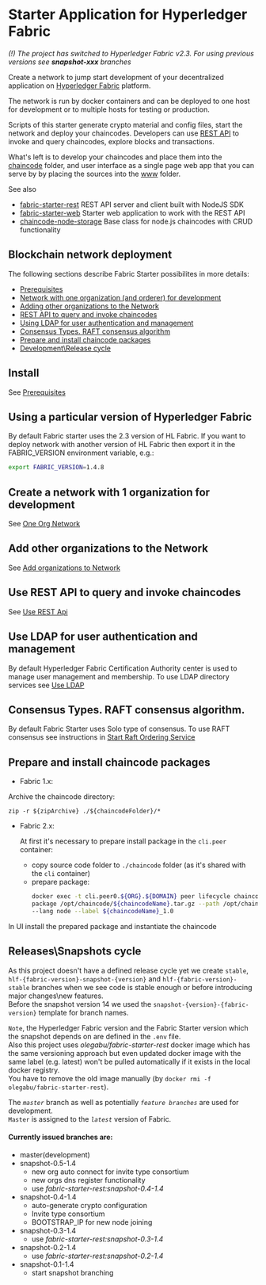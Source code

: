 # Starter Application for Hyperledger Fabric

*(!) The project has switched to Hyperledger Fabric v2.3. For using previous versions see **snapshot-xxx** branches*

Create a network to jump start development of your decentralized application on 
[Hyperledger Fabric](https://www.hyperledger.org/projects/fabric) platform.

The network is run by docker containers and can be deployed to one host for development or to multiple hosts for testing 
or production.

Scripts of this starter generate crypto material and config files, start the network and deploy your chaincodes. 
Developers can use [REST API](https://github.com/olegabu/fabric-starter-rest) to invoke and query chaincodes, 
explore blocks and transactions.

What's left is to develop your chaincodes and place them into the [chaincode](./chaincode) folder, 
and user interface as a single page web app that you can serve by by placing the sources into the [www](./www) folder.

See also

- [fabric-starter-rest](https://github.com/olegabu/fabric-starter-rest) REST API server and client built with NodeJS SDK
- [fabric-starter-web](https://github.com/olegabu/fabric-starter-web) Starter web application to work with the REST API
- [chaincode-node-storage](https://github.com/olegabu/chaincode-node-storage) Base class for node.js chaincodes with CRUD functionality


## Blockchain network deployment

The following sections describe Fabric Starter possibilites in more details:

- [Prerequisites](#install)
- [Network with one organization (and orderer) for development](#example1org)
- [Adding other organizations to the Network](#addorgs)
- [REST API to query and invoke chaincodes](#restapi)
- [Using LDAP for user authentication and management](#restapi)
- [Consensus Types. RAFT consensus algorithm](#consensus-types)
- [Prepare and install chaincode packages ](#chaincode-packages)
- [Development\Release cycle](#releasecycle)



<a name="install"></a>
## Install
See [Prerequisites](docs/install.md)



<a name="setversion"></a>
## Using a particular version of Hyperledger Fabric
By default Fabric starter uses the 2.3 version of HL Fabric. If you want to deploy network with another version of HL Fabric then export it in the 
FABRIC_VERSION environment variable, e.g.:
```bash
export FABRIC_VERSION=1.4.8
```


<a name="example1org"></a>
## Create a network with 1 organization for development
See [One Org Network](docs/network-one-org.md)



<a name="addorgs"></a>
## Add other organizations to the Network
See [Add organizations to Network](docs/network-add-orgs.md)


<a name="restapi"></a>
## Use REST API to query and invoke chaincodes
See [Use REST Api](docs/rest-api.md)


<a name="ldapauth"></a>
## Use LDAP for user authentication and management 
By default Hyperledger Fabric Certification Authority center is used to manage user management and membership. 
To use LDAP directory services see [Use LDAP](docs/ldap.md)


<a name="consensus-types"></a>
## Consensus Types. RAFT consensus algorithm.
By default Fabric Starter uses Solo type of consensus.
To use RAFT consensus see instructions in [Start Raft Ordering Service](docs/raft.md)

<a name="chaincode-packages"></a>
## Prepare and install chaincode packages

- Fabric 1.x:

Archive the chaincode directory:

```zip -r ${zipArchive} ./${chaincodeFolder}/*```

- Fabric 2.x:

  At first it's necessary to prepare install package in the `cli.peer` container:
  - copy source code  folder to `./chaincode` folder (as it's shared with the `cli` container)
  - prepare package:
      ```bash
    docker exec -t cli.peer0.${ORG}.${DOMAIN} peer lifecycle chaincode \
      package /opt/chaincode/${chaincodeName}.tar.gz --path /opt/chaincode/${chaincodeFolder} \
      --lang node --label ${chaincodeName}_1.0
      ```

In UI install the prepared package and instantiate the chaincode

<a name="releasecycle"></a>
## Releases\Snapshots cycle

As this project doesn't have a defined release cycle yet we create `stable`, 
`hlf-{fabric-version}-snapshot-{version}` and `hlf-{fabric-version}-stable`
branches when we see code is stable enough or before introducing major changes\new features.  
Before the snapshot version 14 we used the `snapshot-{version}-{fabric-version}` template for branch names. 

`Note`, the Hyperledger Fabric version and the Fabric Starter version which the snapshot 
depends on are defined in the `.env` file.  
Also this project uses _olegabu/fabric-starter-rest_ docker image which has 
the same versioning approach but even updated docker image with the same label (e.g. latest)
won't be pulled automatically if it exists in the local docker registry.   
You have to remove the old image manually (by `docker rmi -f olegabu/fabric-starter-rest`).    


The _`master`_ branch as well as potentially _`feature branches`_ are used for development.  
`Master` is assigned to the _`latest`_ version of Fabric.


#### Currently issued branches are:

- master(development)
- snapshot-0.5-1.4
    - new org auto connect for invite type consortium
    - new orgs dns register functionality
    - use _fabric-starter-rest:snapshot-0.4-1.4_
- snapshot-0.4-1.4
    - auto-generate crypto configuration
    - Invite type consortium
    - BOOTSTRAP_IP for new node joining
- snapshot-0.3-1.4
    - use _fabric-starter-rest:snapshot-0.3-1.4_
- snapshot-0.2-1.4
    - use _fabric-starter-rest:snapshot-0.2-1.4_
- snapshot-0.1-1.4
    - start snapshot branching
